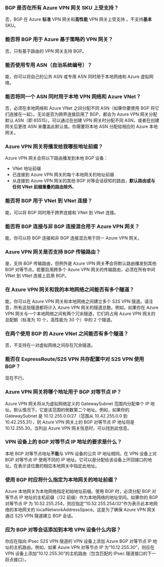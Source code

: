 ### BGP 是否在所有 Azure VPN 网关 SKU 上受支持？

否，BGP 在 Azure **标准** VPN 网关和**高性能** VPN 网关上受支持 。不支持**基本** SKU。

### 能否将 BGP 用于 Azure 基于策略的 VPN 网关？

否，只有基于路由的 VPN 网关支持 BGP。

### 能否使用专用 ASN（自治系统编号）？

能，你可以将自己的公共 ASN 或专用 ASN 同时用于本地网络和 Azure 虚拟网络。

### 能否将同一个 ASN 同时用于本地 VPN 网络和 Azure VNet？

否，必须在本地网络和 Azure VNet 之间分配不同 ASN（如果你要使用 BGP 将它们连接在一起）。无论是否为跨界连接启用了 BGP，都会为 Azure VPN 网关分配默认 ASN（即 65515）。可以通过在创建 VPN 网关时分配不同 ASN，或者在创建网关后更改 ASN 来覆盖此默认值。你需要将本地 ASN 分配给相应的 Azure 本地网关。



### Azure VPN 网关将播发给我哪些地址前缀？

Azure VPN 网关会将以下路由播发到本地 BGP 设备：

- VNet 地址前缀
- 已连接到 Azure VPN 网关的每个本地网关的地址前缀
- 从连接到 Azure VPN 网关的其他 BGP 对等会话获知的路由，**默认路由或与任何 VNet 前缀重叠的路由除外**。

### 能否将 BGP 用于 VNet 到 VNet 连接？

能，可以将 BGP 同时用于跨界连接和 VNet 到 VNet 连接。

### 能否将 BGP 连接与非 BGP 连接混合用于 Azure VPN 网关？

能，你可以将 BGP 连接和非 BGP 连接混合用于同一 Azure VPN 网关。

### Azure VPN 网关是否支持 BGP 传输路由？

是，支持 BGP 传输路由，但例外是 Azure VPN 网关**不**会将默认路由播发到其他 BGP 对等节点。若要启用跨多个 Azure VPN 网关的传输路由，必须在所有中间 VNet 到 VNet 连接上启用 BGP。

### 在 Azure VPN 网关和我的本地网络之间能否有多个隧道？

能，你可以在 Azure VPN 网关和本地网络之间建立多个 S2S VPN 隧道。请注意，所有这些隧道都将计入 Azure VPN 网关的隧道总数。例如，如果你在 Azure VPN 网关与一个本地网络之间有两个冗余隧道，它们将占用 Azure VPN 网关的总配额（标准为 10 个，高性能为 30 个）中的 2 个隧道。

### 在两个使用 BGP 的 Azure VNet 之间能否有多个隧道？

否，不支持在一对虚拟网络之间存在冗余隧道。

### 能否在 ExpressRoute/S2S VPN 共存配置中对 S2S VPN 使用 BGP？

现在不行。

### Azure VPN 网关将哪个地址用于 BGP 对等节点 IP？

Azure VPN 网关将从为虚拟网络定义的 GatewaySubnet 范围内分配单个 IP 地址。默认情况下，它是该范围的倒数第二个地址。例如，如果你的 GatewaySubnet 是 10.12.255.0.0/27（范围从 10.42.255.0.0 到 10.42.255.31），则 Azure VPN 网关上的 BGP 对等节点 IP 地址将是 10.12.255.30。当列出 Azure VPN 网关信息时，可以找到此信息。

### VPN 设备上的 BGP 对等节点 IP 地址的要求是什么？

本地 BGP 对等节点地址**不能**与 VPN 设备的公共 IP 地址相同。在 VPN 设备上对 BGP 对等节点 IP 使用不同的 IP 地址。它可以是分配给该设备上环回接口的地址。在表示该位置的相应本地网关中指定此地址。

### 使用 BGP 时应将什么指定为本地网关的地址前缀？

Azure 本地网关为本地网络指定初始地址前缀。使用 BGP 时，必须分配 BGP 对等节点 IP 地址的主机前缀（/32 前缀）作为本地网络的地址空间。如果你的 BGP 对等节点 IP 为 10.52.255.254，则应指定“10.52.255.254/32”作为表示此本地网络的本地网关的 localNetworkAddressSpace。这是为了确保 Azure VPN 网关通过 S2S VPN 隧道建立 BGP 会话。

### 应为 BGP 对等会话添加到本地 VPN 设备什么内容？

你应在指向 IPsec S2S VPN 隧道的 VPN 设备上添加 Azure BGP 对等节点 IP 地址的主机路由。例如，如果 Azure VPN 对等节点 IP 为“10.12.255.30”，则应在 VPN 设备上添加“10.12.255.30”的主机路由（包含匹配的 IPsec 隧道接口的下一跃点接口）。

<!---HONumber=Mooncake_0613_2016-->
